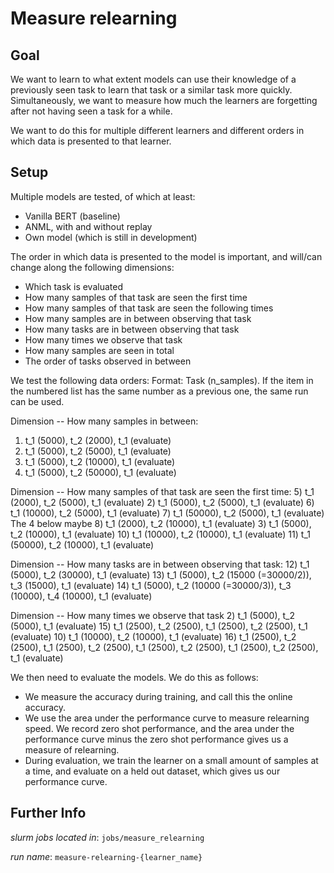 # Measure relearning

## Goal
 
We want to learn to what extent models can use their knowledge of a previously seen task to learn that task or a similar task more quickly. Simultaneously, we want to measure how much the learners are forgetting after not having seen a task for a while.

We want to do this for multiple different learners and different orders in which data is presented to that learner.

## Setup
Multiple models are tested, of which at least:

- Vanilla BERT (baseline)
- ANML, with and without replay
- Own model (which is still in development)

The order in which data is presented to the model is important, and will/can change along the following dimensions:
- Which task is evaluated
- How many samples of that task are seen the first time
- How many samples of that task are seen the following times
- How many samples are in between observing that task
- How many tasks are in between observing that task
- How many times we observe that task
- How many samples are seen in total
- The order of tasks observed in between


We test the following data orders:
Format: Task (n_samples).
If the item in the numbered list has the same number as a previous one, the same run can be used.

Dimension -- How many samples in between:
1) t_1 (5000), t_2 (2000), t_1 (evaluate)
2) t_1 (5000), t_2 (5000), t_1 (evaluate)
3) t_1 (5000), t_2 (10000), t_1 (evaluate)
4) t_1 (5000), t_2 (50000), t_1 (evaluate)

Dimension -- How many samples of that task are seen the first time:
5) t_1 (2000), t_2 (5000), t_1 (evaluate)
2) t_1 (5000), t_2 (5000), t_1 (evaluate)
6) t_1 (10000), t_2 (5000), t_1 (evaluate)
7) t_1 (50000), t_2 (5000), t_1 (evaluate)
The 4 below maybe
8) t_1 (2000), t_2 (10000), t_1 (evaluate)
3) t_1 (5000), t_2 (10000), t_1 (evaluate)
10) t_1 (10000), t_2 (10000), t_1 (evaluate)
11) t_1 (50000), t_2 (10000), t_1 (evaluate)

Dimension -- How many tasks are in between observing that task:
12) t_1 (5000), t_2 (30000), t_1 (evaluate)
13) t_1 (5000), t_2 (15000 (=30000/2)), t_3 (15000), t_1 (evaluate)
14) t_1 (5000), t_2 (10000 (=30000/3)), t_3 (10000), t_4 (10000), t_1 (evaluate)

Dimension -- How many times we observe that task
2) t_1 (5000), t_2 (5000), t_1 (evaluate)
15) t_1 (2500), t_2 (2500), t_1 (2500), t_2 (2500), t_1 (evaluate)
10) t_1 (10000), t_2 (10000), t_1 (evaluate)
16) t_1 (2500), t_2 (2500), t_1 (2500), t_2 (2500), t_1 (2500), t_2 (2500), t_1 (2500), t_2 (2500), t_1 (evaluate)

We then need to evaluate the models. We do this as follows:
- We measure the accuracy during training, and call this the online accuracy.
- We use the area under the performance curve to measure relearning speed. We record zero shot
    performance, and the area under the performance curve minus the zero shot performance gives us a measure of relearning.
- During evaluation, we train the learner on a small amount of samples at a time, and evaluate on a held out dataset, which gives us our performance curve.


## Further Info
*slurm jobs located in*: `jobs/measure_relearning`

*run name*: `measure-relearning-{learner_name}`